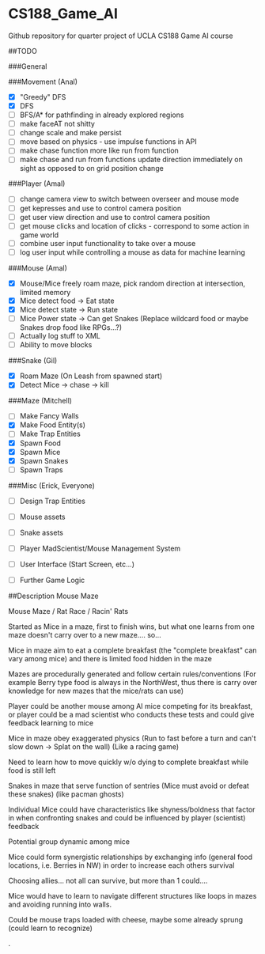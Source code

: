 # CS188_Game_AI
Github repository for quarter  project of UCLA CS188 Game AI course


##TODO

###General

###Movement (Anal)
 - [x] "Greedy" DFS
 - [x] DFS
 - [ ] BFS/A* for pathfinding in already explored regions
 - [ ] make faceAT not shitty
 - [ ] change scale and make persist
 - [ ] move based on physics - use impulse functions in API
 - [ ] make chase function more like run from function
 - [ ] make chase and run from functions update direction immediately on sight as opposed to on grid position change

###Player (Amal)
 - [ ] change camera view to switch between overseer and mouse mode
 - [ ] get kepresses and use to control camera position
 - [ ] get user view direction and use to control camera position
 - [ ] get mouse clicks and location of clicks - correspond to some action in game world
 - [ ] combine user input functionality to take over a mouse
 - [ ] log user input while controlling a mouse as data for machine learning

###Mouse (Amal)
 - [x] Mouse/Mice freely roam maze, pick random direction at intersection, limited memory
 - [x] Mice detect food -> Eat state
 - [x] Mice detect state -> Run state
 - [ ] Mice Power state -> Can get Snakes (Replace wildcard food or maybe Snakes drop food like RPGs...?)
 - [ ] Actually log stuff to XML
 - [ ] Ability to move blocks

###Snake (Gil)
  - [x] Roam Maze (On Leash from spawned start)
  - [x] Detect Mice -> chase -> kill 

###Maze (Mitchell)
 - [ ] Make Fancy Walls
 - [x] Make Food Entity(s)
 - [ ] Make Trap Entities
 - [x] Spawn Food
 - [x] Spawn Mice
 - [x] Spawn Snakes
 - [ ] Spawn Traps

###Misc (Erick, Everyone)
 - [ ] Design Trap Entities
 - [ ] Mouse assets
 - [ ] Snake assets
 - [ ] Player MadScientist/Mouse Management System
 - [ ] User Interface (Start Screen, etc...)
 - [ ] Further Game Logic
 

##Description
Mouse Maze

Mouse Maze / Rat Race / Racin' Rats

Started as Mice in a maze, first to finish wins, but what one learns from one maze doesn't carry over to a new maze.... so...

Mice in maze aim to eat a complete breakfast (the "complete breakfast" can vary among mice) and there is limited food hidden in the maze

Mazes are procedurally generated and follow certain rules/conventions (For example Berry type food is always in the NorthWest, thus there is carry over knowledge for new mazes that the mice/rats can use)

Player could be another mouse among AI mice competing for its breakfast, or player could be a mad scientist who conducts these tests and could give feedback learning to mice

Mice in maze obey exaggerated physics (Run to fast before a turn and can't slow down -> Splat on the wall) (Like a racing game)

  Need to learn how to move quickly w/o dying to complete breakfast while food is still left

Snakes in maze that serve function of sentries (Mice must avoid or defeat these snakes) (like pacman ghosts)

Individual Mice could have characteristics like shyness/boldness that factor in when confronting snakes and could be influenced by player (scientist) feedback

Potential group dynamic among mice

Mice could form synergistic relationships by exchanging info (general food locations, i.e. Berries in NW) in order to increase each others survival

Choosing allies... not all can survive, but more than 1 could....

Mice would have to learn to navigate different structures like loops in mazes and avoiding running into walls.

Could be mouse traps loaded with cheese, maybe some already sprung (could learn to recognize)

.
